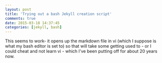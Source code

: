 ```yaml
---
layout: post
title: 'Trying out a bash Jekyll creation script'
comments: true
date: 2015-03-18 14:37:45
categories: [jekyll, bash]
---
```


This seems to work- it opens up the markdown file in vi (which I suppose is what my bash editor is set to) so that will take some getting used to - or I could cheat and not learn vi - which I've been putting off for about 20 years now.

<script src="https://gist.github.com/kabrooski/6107707.js"></script>
